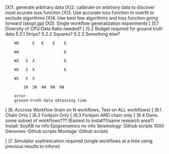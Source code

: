 [X]1. generate arbitrary data
[X]2. calibrate on arbitrary data to discover most acurate loss funciton
[X]3. Use accurate loss function to overfit to exclude algorithms 
[X]4. Use best few algorithms and loss function going forward (skopt.gp)
[X]5. Single workflow generalization experiments 
	[ ]5.1 Diversity of CPU:Data Ratio needed?
	[ ]5.2 Budget required for ground truth data
		5.2.1 Strips?
		5.2.2 Squares?
		5.2.3 Something else?

        W5      E   E    E    E

        W4                    E
        
        W3   X  X             E 

        W2   X  X             E  

        W1   X  X                         

            1N  2N  4N  6N  8N

        error
        ground-truth data obtaining time
    
[ ]6. Accross Workflow (train on N workflows, Test on ALL workflows)
	[ ]6.1 Chain Only
	[ ]6.2 Forkjoin Only
	[ ]6.3 Forkjoin AND chain only
	[ ]6.4 Duno, some subset of workflows??? (Easiest to install?)(same research area?)	
		Install: 
			SoyKB no info
			Epigoenomics no info
			Seismology: Github scripts
			1000 Genomes: Github scripts
			Montage: Github scripts

			
[ ]7. Simulator sophistication required (single workflows at a time using previous results to inform)


